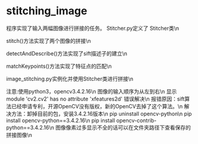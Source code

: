 # stitching_image
程序实现了输入两幅图像进行拼接的任务。
Stitcher.py定义了 Stitcher类\n

stitch()方法实现了两个图像的拼接\n

detectAndDescribe()方法实现了sift描述子的建立\n

matchKeypoints()方法实现了特征点的匹配\n

image_stitching.py实例化并使用Stitcher类进行拼接\n



注意:使用python3，opencv3.4.2.16\n
     图像的输入顺序为从左到右\n
     显示module 'cv2.cv2' has no attribute 'xfeatures2d' 错误解决\n
     报错原因：sift算法已经申请专利，开源OpenCV没有版权，新的OpenCV去掉了这个算法。\n
     解决方法：卸掉目前的包，安装3.4.2.16版本\n
     pip uninstall opencv-python\n
     pip install opencv-python==3.4.2.16\n
     pip install opencv-contrib-python==3.4.2.16\n
     图像像素过多显示不全的话可以在文件夹路径下查看保存的拼接图像\n
